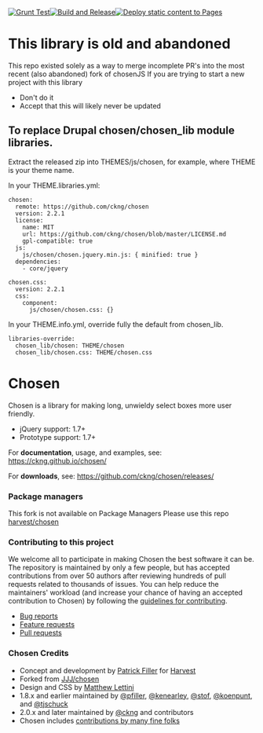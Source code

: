 [![Grunt Test](https://github.com/ckng/chosen/actions/workflows/npm-grunt-test.yml/badge.svg)](https://github.com/ckng/chosen/actions/workflows/npm-grunt-test.yml)[![Build and Release](https://github.com/ckng/chosen/actions/workflows/release.yml/badge.svg)](https://github.com/ckng/chosen/actions/workflows/release.yml)[![Deploy static content to Pages](https://github.com/ckng/chosen/actions/workflows/static.yml/badge.svg?branch=master)](https://github.com/ckng/chosen/actions/workflows/static.yml)

# This library is old and abandoned
This repo existed solely as a way to merge incomplete PR's into the most recent (also abandoned) fork of chosenJS
If you are trying to start a new project with this library
- Don't do it
- Accept that this will likely never be updated

## To replace Drupal chosen/chosen_lib module libraries.
Extract the released zip into THEMES/js/chosen, for example, where THEME is your theme name.

In your THEME.libraries.yml:
```
chosen:
  remote: https://github.com/ckng/chosen
  version: 2.2.1
  license:
    name: MIT
    url: https://github.com/ckng/chosen/blob/master/LICENSE.md
    gpl-compatible: true
  js:
    js/chosen/chosen.jquery.min.js: { minified: true }
  dependencies:
    - core/jquery

chosen.css:
  version: 2.2.1
  css:
    component:
      js/chosen/chosen.css: {}
```

In your THEME.info.yml, override fully the default from chosen_lib.
```
libraries-override:
  chosen_lib/chosen: THEME/chosen
  chosen_lib/chosen.css: THEME/chosen.css

```

# Chosen

Chosen is a library for making long, unwieldy select boxes more user friendly.

- jQuery support: 1.7+
- Prototype support: 1.7+

For **documentation**, usage, and examples, see:
https://ckng.github.io/chosen/

For **downloads**, see:
https://github.com/ckng/chosen/releases/

### Package managers
This fork is not available on Package Managers
Please use this repo [harvest/chosen](https://github.com/harvesthq/chosen)

### Contributing to this project

We welcome all to participate in making Chosen the best software it can be. The repository is maintained by only a few people, but has accepted contributions from over 50 authors after reviewing hundreds of pull requests related to thousands of issues. You can help reduce the maintainers' workload (and increase your chance of having an accepted contribution to Chosen) by following the
[guidelines for contributing](contributing.md).

* [Bug reports](contributing.md#bugs)
* [Feature requests](contributing.md#features)
* [Pull requests](contributing.md#pull-requests)

### Chosen Credits

- Concept and development by [Patrick Filler](http://patrickfiller.com) for [Harvest](http://getharvest.com/)
- Forked from [JJJ/chosen](https://github.com/JJJ/chosen)
- Design and CSS by [Matthew Lettini](http://matthewlettini.com/)
- 1.8.x and earlier maintained by [@pfiller](http://github.com/pfiller), [@kenearley](http://github.com/kenearley), [@stof](http://github.com/stof), [@koenpunt](http://github.com/koenpunt), and [@tjschuck](http://github.com/tjschuck)
- 2.0.x and later maintained by [@ckng](http://github.com/ckng) and contributors
- Chosen includes [contributions by many fine folks](https://github.com/harvesthq/chosen/contributors)
